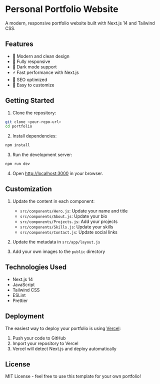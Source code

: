 # Personal Portfolio Website

A modern, responsive portfolio website built with Next.js 14 and Tailwind CSS.

## Features

- 🎨 Modern and clean design
- 📱 Fully responsive
- 🌙 Dark mode support
- ⚡ Fast performance with Next.js
- 🎯 SEO optimized
- 📝 Easy to customize

## Getting Started

1. Clone the repository:
```bash
git clone <your-repo-url>
cd portfolio
```

2. Install dependencies:
```bash
npm install
```

3. Run the development server:
```bash
npm run dev
```

4. Open [http://localhost:3000](http://localhost:3000) in your browser.

## Customization

1. Update the content in each component:
   - `src/components/Hero.js`: Update your name and title
   - `src/components/About.js`: Update your bio
   - `src/components/Projects.js`: Add your projects
   - `src/components/Skills.js`: Update your skills
   - `src/components/Contact.js`: Update social links

2. Update the metadata in `src/app/layout.js`

3. Add your own images to the `public` directory

## Technologies Used

- Next.js 14
- JavaScript
- Tailwind CSS
- ESLint
- Prettier

## Deployment

The easiest way to deploy your portfolio is using [Vercel](https://vercel.com):

1. Push your code to GitHub
2. Import your repository to Vercel
3. Vercel will detect Next.js and deploy automatically

## License

MIT License - feel free to use this template for your own portfolio!
